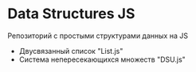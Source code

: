 # Data Structures JS
Репозиторий с простыми структурами данных на JS

<ul> 
    <li>Двусвязанный список "List.js"</li>
    <li>Система непересекающихся множеств "DSU.js"</li>
</ul>